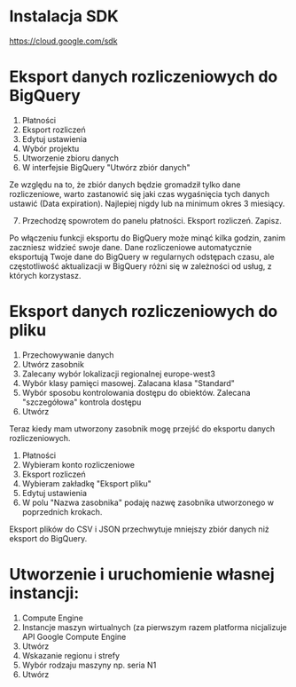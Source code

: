 # Instalacja SDK

https://cloud.google.com/sdk 

# Eksport danych rozliczeniowych do BigQuery

1. Płatności
2. Eksport rozliczeń
3. Edytuj ustawienia
4. Wybór projektu
5. Utworzenie zbioru danych 
6. W interfejsie BigQuery "Utwórz zbiór danych"

Ze względu na to, że zbiór danych będzie gromadził tylko dane rozliczeniowe, warto zastanowić się jaki czas wygaśnięcia tych danych ustawić (Data expiration). Najlepiej nigdy lub na minimum okres 3 miesiący.

7. Przechodzę spowrotem do panelu płatności. Eksport rozliczeń. Zapisz.

Po włączeniu funkcji eksportu do BigQuery może minąć kilka godzin, zanim zaczniesz widzieć swoje dane. Dane rozliczeniowe automatycznie eksportują Twoje dane do BigQuery w regularnych odstępach czasu, ale częstotliwość aktualizacji w BigQuery różni się w zależności od usług, z których korzystasz.

# Eksport danych rozliczeniowych do pliku

1. Przechowywanie danych
2. Utwórz zasobnik
3. Zalecany wybór lokalizacji regionalnej europe-west3
4. Wybór klasy pamięci masowej. Zalacana klasa "Standard"
5. Wybór sposobu kontrolowania dostępu do obiektów. Zalecana "szczegółowa" kontrola dostępu
6. Utwórz

Teraz kiedy mam utworzony zasobnik mogę przejść do eksportu danych rozliczeniowych.

1. Płatności 
2. Wybieram konto rozliczeniowe
3. Eksport rozliczeń
4. Wybieram zakładkę "Eksport pliku"
5. Edytuj ustawienia
6. W polu "Nazwa zasobnika" podaję nazwę zasobnika utworzonego w poprzednich krokach. 

Eksport plików do CSV i JSON przechwytuje mniejszy zbiór danych niż eksport do BigQuery.

# Utworzenie i uruchomienie własnej instancji:

1. Compute Engine
2. Instancje maszyn wirtualnych (za pierwszym razem platforma nicjalizuje API Google Compute Engine
3. Utwórz
4. Wskazanie regionu i strefy
5. Wybór rodzaju maszyny np. seria N1
6. Utwórz






